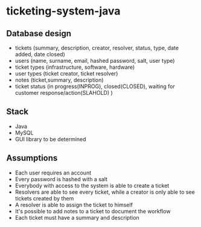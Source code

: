 # ticketing-system-java

## Database design
* tickets (summary, description, creator, resolver, status, type, date added, date closed)
* users (name, surname, email, hashed password, salt, user type)
* ticket types (infrastructure, software, hardware)
* user types (ticket creator, ticket resolver)
* notes (ticket,summary, description)
* ticket status (in progress(INPROG), closed(CLOSED), waiting for customer response/action(SLAHOLD) )

## Stack
* Java
* MySQL
* GUI library to be determined

## Assumptions

* Each user requires an account
* Every password is hashed with a salt
* Everybody with access to the system is able to create a ticket
* Resolvers are able to see every ticket, while a creator is only able to see tickets created by them
* A resolver is able to assign the ticket to himself 
* It's possible to add notes to a ticket to document the workflow
* Each ticket must have a summary and description
